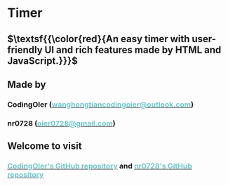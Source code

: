 # Timer

## $\textsf{{\color{red}{An easy timer with user-friendly UI and rich features made by HTML and JavaScript.}}}$


<h2>Made by</h2>
<h3>CodingOIer (<a href="mailto:wanghongtiancodingoier@outlook.com"><font color="#71c9ce">wanghongtiancodingoier@outlook.com</font></a>)</h3>
<h3>nr0728 (<a href="mailto:oier0728@gmail.com"><font color="#71c9ce">oier0728@gmail.com</font></a>)</h3>
<h2>Welcome to visit</h2>
<h3><a href="https://github.com/CodingOIer/5-Timer"><font color="#71c9ce">CodingOIer's GitHub repository</font></a> and <a href="https://github.com/nr0728/timer"><font color="#71c9ce">nr0728's GitHub repository</font></a></h3>
